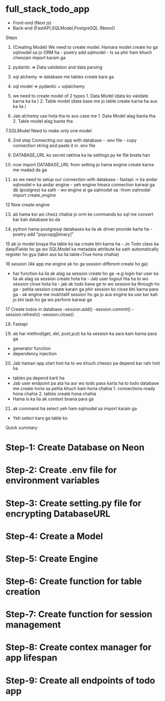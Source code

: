 # full_stack_todo_app

- Front-end (Next js)
- Back-end (FastAPI,SQLModel,PostgreSQL (Neon))

Steps

1. (Creating Model) We need to create model. Hamara model create ho ga sqlmodel sa jo ORM ha - poetry add sqlmodel - Is sa phir ham khuch cheezain import karain ga
2. pydantic => Data validation and data parsing
3. sql alchemy => database me tables create kara ga
4. sql model => pydantic + sqlalchemy
5. we need to create model of 2 types 1. Data Model (data ko validate karna ka lia ) 2. Table model (data base me jo table create karna ha aus ka lia )

6. Jab alchemy use hota tha to aus case me 1. Data Model alag banta tha 2. Table model alag banta tha

7.SQLModel
Need to make only one model

8. 2nd step Connecting our app with database - .env file - copy connection string and paste it in .env file

9. DATABASE_URL ko secret rakhna ka lia settings.py ke file bnata han

10. now import DATABASE_URL from setting jo hama engine create karna me madad da ga

11. as we need to setup our connection with database - fastapi -> ka andar sqlmodel-> ka andar engine - yeh engine hmara connection karwai ga db (postgres) ka sath - wo engine ai ga sqlmodel sa
    -from sqlmodel import create_engine

12 Now create engine

13. ab hama koi asi chezz chahia jo orm ke commands ko sql me convert kar kah database ko da

14. python hama postgresql databases ka lia ak driver provide karta ha - poetry add "psycopg[binary]"

15 ab jo model bnaya tha table ka isa create bhi karna ha - Jo Todo class ka data/Fields ho ga wo SQLModel ka metadata attribute ka sath automatically register ho gya (lakin aus ka lia table=True hona chahia)

16 session (Ak app me engine ak ho ga session different create ho ga)

- har function ka lia ak alag sa session create ho ga
  -e.g login har user ka lia ak alag sa session create hota ha - Jab user logout hta ha to wo session close hota ha - jab ak todo bana ge to wo session ka through ho ga - pehla session create karain ga phir session ko close bhi karna para ga - ak engine me mukhtalif session ho ga jo aus engine ka use kar kah jo bhi task ho ga wo perform karwai ga

17 Create todos in database
-session.add()
-session.commit()
-session.refresh()
-session.close()

18. Fastapi

19. ab har method(get, del, post,put) ka lia session ka sara kam karna para ga
 - generator function 
 - dependency injection

20. Jab hamari app start hoti ha to wo khuch cheezo pa depend kar rahi hoti ha

- tables pa depend karti ha
- Jab user endpoint pa ata ha aur wo todo pass karta ha to todo database me create hona sa pehla khuch kam hona chahia 1. connections ready hona chahia 2. tables create  hona chahia
- Hama is ka lia ak context bnana para ga 

21. ak command ha select yeh ham sqlmodel sa import karain ga 
- Yeh select kara ga table ko 


Quick summary

# Step-1: Create Database on Neon
# Step-2: Create .env file for environment variables
# Step-3: Create setting.py file for encrypting DatabaseURL
# Step-4: Create a Model
# Step-5: Create Engine
# Step-6: Create function for table creation
# Step-7: Create function for session management
# Step-8: Create contex manager for app lifespan
# Step-9: Create all endpoints of todo app


